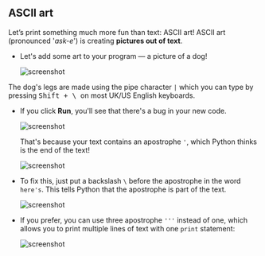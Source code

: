 ## ASCII art

Let’s print something much more fun than text: ASCII art! ASCII art (pronounced '_ask-e_') is creating __pictures out of text__.

+ Let's add some art to your program — a picture of a dog!

    ![screenshot](images/me-dog.png)

The dog's legs are made using the pipe character `|` which you can type by pressing <kbd>Shift + \ </kbd> on most UK/US English keyboards. 

+ If you click **Run**, you'll see that there's a bug in your new code.

    ![screenshot](images/me-dog-bug.png)

    That's because your text contains an apostrophe `'`, which Python thinks is the end of the text!

    ![screenshot](images/me-dog-quote.png)

+ To fix this, just put a backslash `\` before the apostrophe in the word `here's`. This tells Python that the apostrophe is part of the text.

    ![screenshot](images/me-dog-bug-fix.png)

+ If you prefer, you can use three apostrophe `'''` instead of one, which allows you to print multiple lines of text with one `print` statement:

    ![screenshot](images/me-dog-triple-quote.png)
